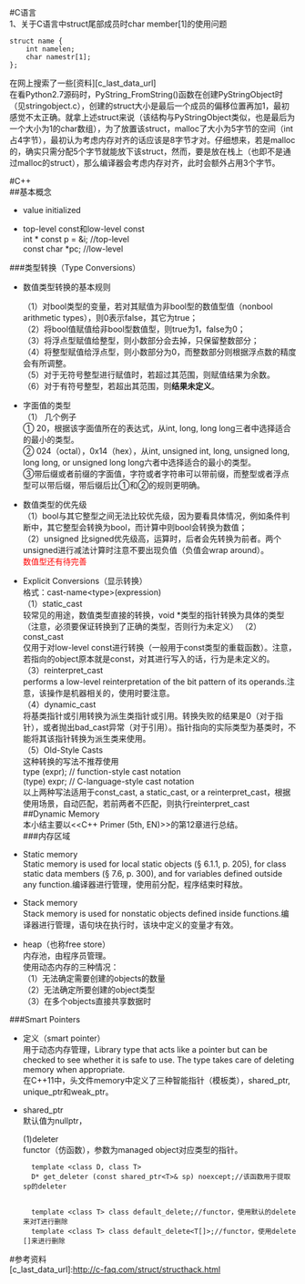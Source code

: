 #C语言  
1、关于C语言中struct尾部成员时char member[1]的使用问题

	struct name {
		int namelen;
		char namestr[1];
	};
在网上搜索了一些[资料][c_last_data_url]  
在看Python2.7源码时，PyString\_FromString()函数在创建PyStringObject时（见stringobject.c），创建的struct大小是最后一个成员的偏移位置再加1，最初感觉不太正确。就拿上述struct来说（该结构与PyStringObject类似，也是最后为一个大小为1的char数组），为了放置该struct，malloc了大小为5字节的空间（int占4字节），最初认为考虑内存对齐的话应该是8字节才对。仔细想来，若是malloc的，确实只需分配5个字节就能放下该struct，然而，要是放在栈上（也即不是通过malloc的struct），那么编译器会考虑内存对齐，此时会额外占用3个字节。

#C++  
##基本概念  

* value initialized   

* top-level const和low-level const  
	int * const p = &i;	//top-level  
	const char *pc;	//low-level
	
###类型转换（Type Conversions）  

* 数值类型转换的基本规则    

	（1）对bool类型的变量，若对其赋值为非bool型的数值型值（nonbool arithmetic types），则0表示false，其它为true；  
	（2）将bool值赋值给非bool型数值型，则true为1，false为0；  
	（3）将浮点型赋值给整型，则小数部分会去掉，只保留整数部分；  
	（4）将整型赋值给浮点型，则小数部分为0，而整数部分则根据浮点数的精度会有所调整。  
	（5）对于无符号整型进行赋值时，若超过其范围，则赋值结果为余数。  
	（6）对于有符号整型，若超出其范围，则**结果未定义**。   
* 字面值的类型  
	（1） 几个例子  
		① 20，根据该字面值所在的表达式，从int, long, long long三者中选择适合的最小的类型。  
		② 024（octal），0x14（hex），从int, unsigned int, long, unsigned long, long long, or unsigned long long六者中选择适合的最小的类型。  
		③带后缀或者前缀的字面值，字符或者字符串可以带前缀，而整型或者浮点型可以带后缀，带后缀后比①和②的规则更明确。   
		

* 数值类型的优先级  
	（1）bool与其它整型之间无法比较优先级，因为要看具体情况，例如条件判断中，其它整型会转换为bool，而计算中则bool会转换为数值；  
	（2）unsigned 比signed优先级高，运算时，后者会先转换为前者。两个unsigned进行减法计算时注意不要出现负值（负值会wrap around）。  
<font color='red'>数值型还有待完善</font>  

* Explicit Conversions（显示转换）  
	格式：cast-name<type\>(expression)   
	（1）static\_cast  
		较常见的用途，数值类型直接的转换，void *类型的指针转换为具体的类型（注意，必须要保证转换到了正确的类型，否则行为未定义）
	（2）const\_cast  
		仅用于对low-level const进行转换（一般用于const类型的重载函数）。注意，若指向的object原本就是const，对其进行写入的话，行为是未定义的。  
	（3）reinterpret\_cast  
		performs a low-level reinterpretation of the bit pattern of its operands.注意，该操作是机器相关的，使用时要注意。	  
	（4）dynamic\_cast  
		将基类指针或引用转换为派生类指针或引用。转换失败的结果是0（对于指针），或者抛出bad\_cast异常（对于引用）。指针指向的实际类型为基类时，不能将其该指针转换为派生类来使用。      
	（5）Old-Style Casts  
		这种转换的写法不推荐使用  
		type (expr); // function-style cast notation  
		(type) expr; // C-language-style cast notation   
		以上两种写法适用于const\_cast, a static\_cast, or a reinterpret\_cast，根据使用场景，自动匹配，若前两者不匹配，则执行reinterpret\_cast  
##Dynamic Memory  
本小结主要以<<C++ Primer (5th, EN)>>的第12章进行总结。  
###内存区域  

* Static memory  
	Static memory is used for local static objects (§ 6.1.1, p. 205), for class static data members (§ 7.6, p. 300), and for variables defined outside any function.编译器进行管理，使用前分配，程序结束时释放。  

* Stack memory  
	Stack memory is used for nonstatic objects defined inside functions.编译器进行管理，语句块在执行时，该块中定义的变量才有效。  
* heap（也称free store）  
	内存池，由程序员管理。  
	使用动态内存的三种情况：  
	（1）无法确定需要创建的objects的数量  
	（2）无法确定所要创建的object类型  
	（3）在多个objects直接共享数据时

###Smart Pointers  

* 定义（smart pointer）  
	用于动态内存管理，Library type that acts like a pointer but can be checked to see whether it is safe to use. The type takes care of deleting memory when appropriate.  
	在C++11中，头文件memory中定义了三种智能指针（模板类），shared\_ptr, unique\_ptr和weak\_ptr。  

* shared\_ptr  
	默认值为nullptr，  

	(1)deleter  
	functor（仿函数），参数为managed object对应类型的指针。  
	
		template <class D, class T>
  		D* get_deleter (const shared_ptr<T>& sp) noexcept;//该函数用于提取sp的deleter

	
		template <class T> class default_delete;//functor，使用默认的delete来对T进行删除
		template <class T> class default_delete<T[]>;//functor，使用delete []来进行删除  

#参考资料  
[c_last_data_url]:http://c-faq.com/struct/structhack.html